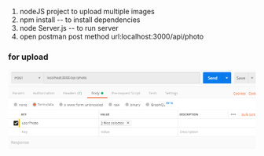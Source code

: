 1. nodeJS project to upload multiple images
2. npm install -- to install dependencies
3. node Server.js -- to run server
4. open postman  post method url:localhost:3000/api/photo 
 ### for upload
![a1](multer.PNG)

